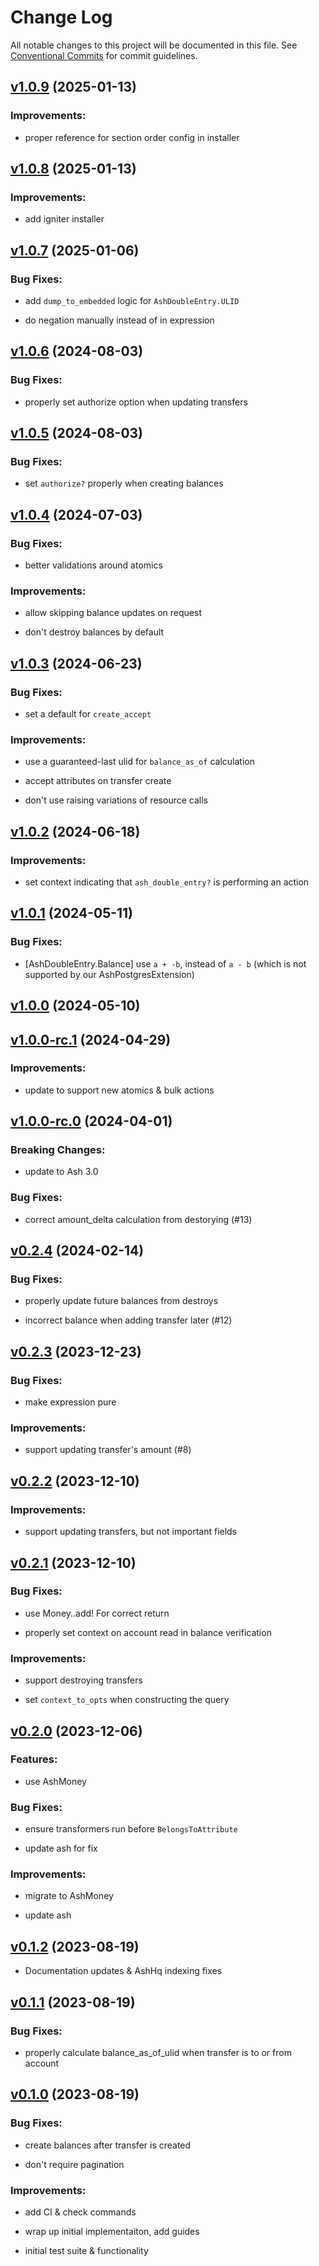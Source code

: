 # Change Log

All notable changes to this project will be documented in this file.
See [Conventional Commits](Https://conventionalcommits.org) for commit guidelines.

<!-- changelog -->

## [v1.0.9](https://github.com/ash-project/ash_double_entry/compare/v1.0.8...v1.0.9) (2025-01-13)




### Improvements:

* proper reference for section order config in installer

## [v1.0.8](https://github.com/ash-project/ash_double_entry/compare/v1.0.7...v1.0.8) (2025-01-13)




### Improvements:

* add igniter installer

## [v1.0.7](https://github.com/ash-project/ash_double_entry/compare/v1.0.6...v1.0.7) (2025-01-06)




### Bug Fixes:

* add `dump_to_embedded` logic for `AshDoubleEntry.ULID`

* do negation manually instead of in expression

## [v1.0.6](https://github.com/ash-project/ash_double_entry/compare/v1.0.5...v1.0.6) (2024-08-03)




### Bug Fixes:

* properly set authorize option when updating transfers

## [v1.0.5](https://github.com/ash-project/ash_double_entry/compare/v1.0.4...v1.0.5) (2024-08-03)




### Bug Fixes:

* set `authorize?` properly when creating balances

## [v1.0.4](https://github.com/ash-project/ash_double_entry/compare/v1.0.3...v1.0.4) (2024-07-03)




### Bug Fixes:

* better validations around atomics

### Improvements:

* allow skipping balance updates on request

* don't destroy balances by default

## [v1.0.3](https://github.com/ash-project/ash_double_entry/compare/v1.0.2...v1.0.3) (2024-06-23)




### Bug Fixes:

* set a default for `create_accept`

### Improvements:

* use a guaranteed-last ulid for `balance_as_of` calculation

* accept attributes on transfer create

* don't use raising variations of resource calls

## [v1.0.2](https://github.com/ash-project/ash_double_entry/compare/v1.0.1...v1.0.2) (2024-06-18)

### Improvements:

- set context indicating that `ash_double_entry?` is performing an action

## [v1.0.1](https://github.com/ash-project/ash_double_entry/compare/v1.0.0...v1.0.1) (2024-05-11)

### Bug Fixes:

- [AshDoubleEntry.Balance] use `a + -b`, instead of `a - b` (which is not supported by our AshPostgresExtension)

## [v1.0.0](https://github.com/ash-project/ash_double_entry/compare/v1.0.0-rc.1...v1.0.0) (2024-05-10)

## [v1.0.0-rc.1](https://github.com/ash-project/ash_double_entry/compare/v1.0.0-rc.0...v1.0.0-rc.1) (2024-04-29)

### Improvements:

- update to support new atomics & bulk actions

## [v1.0.0-rc.0](https://github.com/ash-project/ash_double_entry/compare/v0.2.4...v1.0.0-rc.0) (2024-04-01)

### Breaking Changes:

- update to Ash 3.0

### Bug Fixes:

- correct amount_delta calculation from destorying (#13)

## [v0.2.4](https://github.com/ash-project/ash_double_entry/compare/v0.2.3...v0.2.4) (2024-02-14)

### Bug Fixes:

- properly update future balances from destroys

- incorrect balance when adding transfer later (#12)

## [v0.2.3](https://github.com/ash-project/ash_double_entry/compare/v0.2.2...v0.2.3) (2023-12-23)

### Bug Fixes:

- make expression pure

### Improvements:

- support updating transfer's amount (#8)

## [v0.2.2](https://github.com/ash-project/ash_double_entry/compare/v0.2.1...v0.2.2) (2023-12-10)

### Improvements:

- support updating transfers, but not important fields

## [v0.2.1](https://github.com/ash-project/ash_double_entry/compare/v0.2.0...v0.2.1) (2023-12-10)

### Bug Fixes:

- use Money..add! For correct return

- properly set context on account read in balance verification

### Improvements:

- support destroying transfers

- set `context_to_opts` when constructing the query

## [v0.2.0](https://github.com/ash-project/ash_double_entry/compare/v0.1.2...v0.2.0) (2023-12-06)

### Features:

- use AshMoney

### Bug Fixes:

- ensure transformers run before `BelongsToAttribute`

- update ash for fix

### Improvements:

- migrate to AshMoney

- update ash

## [v0.1.2](https://github.com/ash-project/ash_double_entry/compare/v0.1.1...v0.1.2) (2023-08-19)

- Documentation updates & AshHq indexing fixes

## [v0.1.1](https://github.com/ash-project/ash_double_entry/compare/v0.1.0...v0.1.1) (2023-08-19)

### Bug Fixes:

- properly calculate balance_as_of_ulid when transfer is to or from account

## [v0.1.0](https://github.com/ash-project/ash_double_entry/compare/v0.1.0...v0.1.0) (2023-08-19)

### Bug Fixes:

- create balances after transfer is created

- don't require pagination

### Improvements:

- add CI & check commands

- wrap up initial implementaiton, add guides

- initial test suite & functionality
